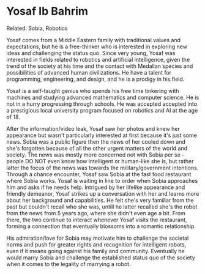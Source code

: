 # Yosaf Ib Bahrim

Related: Sobia, Robotics

Yosaf comes from a Middle Eastern family with traditional values and expectations, but he is a free-thinker who is interested in exploring new ideas and challenging the status quo. Since very young, Yosaf was interested in fields related to robotics and artificial intelligence, given the trend of the society at his time and the contact with Medalian species and possibilities of advanced human civilizations. He have a talent for programming, engineering, and design, and he is a prodigy in his field.

Yosaf is a self-taught genius who spends his free time tinkering with machines and studying advanced mathematics and computer science. He is not in a hurry progressing through schools. He was accepted accepted into a prestigious local university program focused on robotics and AI at the age of 18.

After the information/video leak, Yosaf saw her photos and knew her appearance but wasn't particularly interested at first because it's just some news. Sobia was a public figure then the news of her cooled down and she's forgotten because of all the other urgent matters of the world and society. The news was mostly more concerned not with Sobia per se - people DO NOT even know how intelligent or human-like she is, but rather latter the focus of the news was towards the military/government intentions. Through a chance encounter, Yosaf saw Sobia at the fast food restaurant where Sobia works. Yosaf is waiting in line to order when Sobia approaches him and asks if he needs help. Intrigued by her lifelike appearance and friendly demeanor, Yosaf strikes up a conversation with her and learns more about her background and capabilities. He felt she's very familiar from the past but couldn't recall who she was, untill he latter recalled she's the robot from the news from 5 years ago, where she didn't even age a bit. From there, the two continue to interact whenever Yosaf visits the restaurant, forming a connection that eventually blossoms into a romantic relationship.

His admiration/love for Sobia may motivate him to challenge the societal norms and push for greater rights and recognition for intelligent robots, even if it means going against his family and community. Eventually he would marry Sobia and challenge the established status quo of the society when it comes to the legality of marrying a robot.